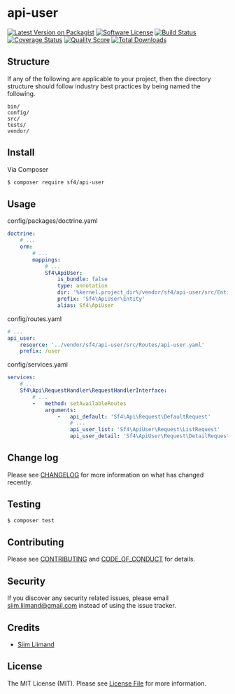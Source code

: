 # api-user

[![Latest Version on Packagist][ico-version]][link-packagist]
[![Software License][ico-license]](LICENSE.md)
[![Build Status][ico-travis]][link-travis]
[![Coverage Status][ico-scrutinizer]][link-scrutinizer]
[![Quality Score][ico-code-quality]][link-code-quality]
[![Total Downloads][ico-downloads]][link-downloads]




## Structure

If any of the following are applicable to your project, then the directory structure should follow industry best practices by being named the following.

```
bin/        
config/
src/
tests/
vendor/
```


## Install

Via Composer

``` bash
$ composer require sf4/api-user
```

## Usage

config/packages/doctrine.yaml
``` yaml
doctrine:
    # ...
    orm:
        # ...
        mappings:
            # ...
            Sf4\ApiUser:
                is_bundle: false
                type: annotation
                dir: '%kernel.project_dir%/vendor/sf4/api-user/src/Entity'
                prefix: 'Sf4\ApiUser\Entity'
                alias: Sf4\ApiUser
```

config/routes.yaml
``` yaml
# ...
api_user:
    resource: '../vendor/sf4/api-user/src/Routes/api-user.yaml'
    prefix: /user
```

config/services.yaml
``` yaml
services:
    # ...
    Sf4\Api\RequestHandler\RequestHandlerInterface:
        # ...
        -   method: setAvailableRoutes
            arguments:
                -   api_default: 'Sf4\Api\Request\DefaultRequest'
                    # ...
                    api_user_list: 'Sf4\ApiUser\Request\ListRequest'
                    api_user_detail: 'Sf4\ApiUser\Request\DetailRequest'
```

## Change log

Please see [CHANGELOG](CHANGELOG.md) for more information on what has changed recently.

## Testing

``` bash
$ composer test
```

## Contributing

Please see [CONTRIBUTING](CONTRIBUTING.md) and [CODE_OF_CONDUCT](CODE_OF_CONDUCT.md) for details.

## Security

If you discover any security related issues, please email siim.liimand@gmail.com instead of using the issue tracker.

## Credits

- [Siim Liimand][link-author]

## License

The MIT License (MIT). Please see [License File](LICENSE.md) for more information.

[ico-version]: https://img.shields.io/packagist/v/sf4/api-user.svg?style=flat-square
[ico-license]: https://img.shields.io/badge/license-MIT-brightgreen.svg?style=flat-square
[ico-travis]: https://img.shields.io/travis/sf4/api-user/master.svg?style=flat-square
[ico-scrutinizer]: https://img.shields.io/scrutinizer/coverage/g/sf4/api-user.svg?style=flat-square
[ico-code-quality]: https://img.shields.io/scrutinizer/g/sf4/api-user.svg?style=flat-square
[ico-downloads]: https://img.shields.io/packagist/dt/sf4/api-user.svg?style=flat-square

[link-packagist]: https://packagist.org/packages/sf4/api-user
[link-travis]: https://travis-ci.org/sf4/api-user
[link-scrutinizer]: https://scrutinizer-ci.com/g/sf4/api-user/code-structure
[link-code-quality]: https://scrutinizer-ci.com/g/sf4/api-user
[link-downloads]: https://packagist.org/packages/sf4/api-user
[link-author]: https://github.com/siimliimand
